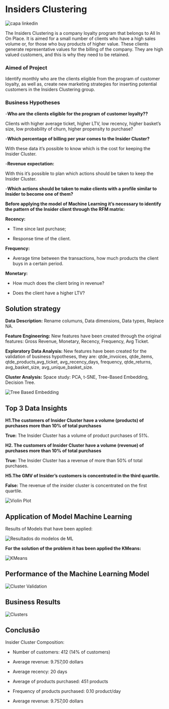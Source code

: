 # Insiders Clustering
![capa linkedin](https://user-images.githubusercontent.com/77075354/156940134-007ec87d-e28f-466e-9096-f71e03f0cbc1.jpeg)

The Insiders Clustering is a company loyalty program that belongs to All In On Place. It is aimed for a small number of clients who have a high sales volume or, for those who buy products of higher value. These clients generate representative values for the billing of the company. They are high valued customers, and this is why they need to be retained.

### Aimed of Project

Identify monthly who are the clients eligible from the program of customer loyalty, as well as, create new marketing strategies for inserting potential customers in the Insiders Clustering group.

### Business Hypotheses

-**Who are the clients eligible for the program of customer loyalty??**
 
Clients with higher average ticket, higher LTV, low recency, higher basket’s size, low probability of churn, higher propensity to purchase?

-**Which percentage of billing per year comes to the Insider Cluster?**

With these data it’s possible to know which is the cost for keeping the Insider Cluster.

-**Revenue expectation:** 

With this it’s possible to plan which actions should be taken to keep the Insider Cluster.

-**Which actions should be taken to make clients with a profile similar to Insider to become one of them?**

**Before applying the model of Machine Learning it’s necessary to identify the pattern of the Insider client through the RFM matrix:**

**Recency:** 

- Time since last purchase;

- Response time of the client.

**Frequency:**

- Average time between the transactions, how much products the client buys in a certain period.

**Monetary:**

- How much does the client bring in revenue?

- Does the client have a higher LTV? 

## Solution strategy

**Data Description:** Rename columuns, Data dimensions, Data types, Replace NA.

**Feature Engineering:** New features have been created through the original features: Gross Revenue, Monetary, Recency, Frequency, Avg Ticket.

**Exploratory Data Analysis:** New features have been created for the validation of business hypotheses, they are:   qtde_invoices, qtde_items, qtde_products,avg_ticket, avg_recency_days, frequency, qtde_returns, avg_basket_size, avg_unique_basket_size.

**Cluster Analysis:** Space study: PCA, t-SNE, Tree-Based Embedding, Decision Tree.

![Tree Based Embedding](https://user-images.githubusercontent.com/77075354/156940453-4dc1037d-6a90-4811-8232-995e7a277897.PNG)

## Top 3 Data Insights

**H1.The customers of Insider Cluster have a volume (products) of purchases more than 10% of total purchases**

**True:** The Insider Cluster has a volume of product purchases of 51%.

**H2. The customers of Insider Cluster have a volume (revenue) of purchases more than 10% of total purchases**

**True:** The Insider Cluster has a revenue of more than 50% of total purchases.

**H5.The GMV of Insider’s customers is concentrated in the third quartile.**

**False:** The revenue of the insider cluster is concentrated on the first quartile.

![Violin Plot](https://user-images.githubusercontent.com/77075354/156940598-654c24ee-be46-46db-b3be-e1d6ee126d3c.PNG)

## Application of Model Machine Learning
Results of Models that have been applied: 

![Resultados do modelos de ML](https://user-images.githubusercontent.com/77075354/156940608-45418c43-ebd0-4bba-95f8-67a73f15af37.PNG)

**For the solution of the problem it has been applied the KMeans:**

![KMeans](https://user-images.githubusercontent.com/77075354/156940643-f3de94b5-568d-49ab-a000-89b7cca1c840.PNG)

## Performance of the Machine Learning Model
![Cluster Validation](https://user-images.githubusercontent.com/77075354/156940689-63ec7c48-fe34-41a5-a551-fa509f0867e3.PNG)

## Business Results

![Clusters](https://user-images.githubusercontent.com/77075354/156941508-52322463-6560-4eac-9096-959959d6e843.PNG)

## Conclusão

Insider Cluster Composition:
- Number of customers: 412 (14% of customers)

- Average revenue: 9.757,00 dollars

- Average recency: 20 days

- Average of products purchased: 451 products

- Frequency of products purchased: 0.10 product/day

- Average revenue: 9.757,00 dollars




